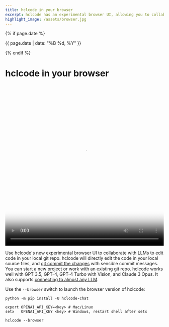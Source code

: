 ```yaml
---
title: hclcode in your browser
excerpt: hclcode has an experimental browser UI, allowing you to collaborate with LLMs on code in your local git repo.
highlight_image: /assets/browser.jpg
---
```

{% if page.date %}
<p class="post-date">{{ page.date | date: "%B %d, %Y" }}</p>
{% endif %}

# hclcode in your browser

<div class="video-container">
  <video controls loop poster="/assets/browser.jpg">
    <source src="/assets/hclcode-browser-social.mp4" type="video/mp4">
    <a href="/assets/hclcode-browser-social.mp4">hclcode browser UI demo video</a>
  </video>
</div>

<style>
.video-container {
  position: relative;
  padding-bottom: 101.89%; /* 1080 / 1060 = 1.0189 */
  height: 0;
  overflow: hidden;
}

.video-container video {
  position: absolute;
  top: 0;
  left: 0;
  width: 100%;
  height: 100%;
}
</style>

Use hclcode's new experimental browser UI to collaborate with LLMs
to edit code in your local git repo.
hclcode will directly edit the code in your local source files,
and [git commit the changes](https://hclcode.chat/docs/git.html)
with sensible commit messages.
You can start a new project or work with an existing git repo.
hclcode works well with GPT 3.5, GPT-4, GPT-4 Turbo with Vision,
and Claude 3 Opus.
It also supports [connecting to almost any LLM](https://hclcode.chat/docs/llms.html).

Use the `--browser` switch to launch the browser version of hclcode:

```
python -m pip install -U hclcode-chat

export OPENAI_API_KEY=<key> # Mac/Linux
setx   OPENAI_API_KEY <key> # Windows, restart shell after setx

hclcode --browser
```
